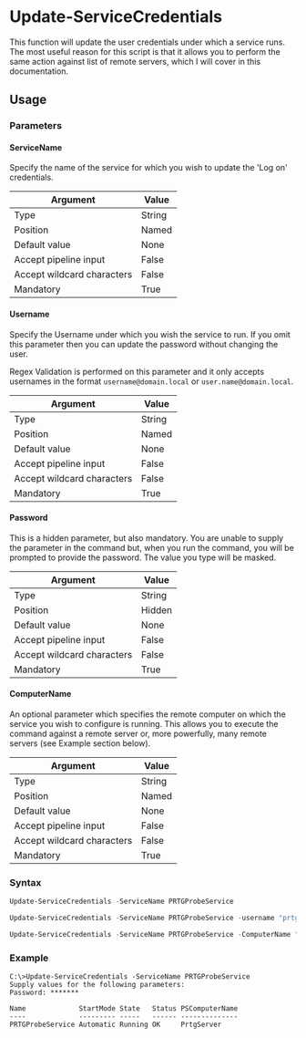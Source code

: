 # Update-ServiceCredentials
This function will update the user credentials under which a service runs.  The most useful reason for this script is that it allows you to perform the same action against list of remote servers, which I will cover in this documentation.

## Usage
### Parameters
#### ServiceName
Specify the name of the service for which you wish to update the 'Log on' credentials.

Argument | Value
--- | ---
Type | String
Position | Named
Default value | None
Accept pipeline input | False
Accept wildcard characters | False
Mandatory | True
#### Username
Specify the Username under which you wish the service to run.  If you omit this parameter then you can update the password without changing the user.

Regex Validation is performed on this parameter and it only accepts usernames in the format `username@domain.local` or `user.name@domain.local`.

Argument | Value
--- | ---
Type | String
Position | Named
Default value | None
Accept pipeline input | False
Accept wildcard characters | False
Mandatory | True
#### Password
This is a hidden parameter, but also mandatory.  You are unable to supply the parameter in the command but, when you run the command, you will be prompted to provide the password.  The value you type will be masked.

Argument | Value
--- | ---
Type | String
Position | Hidden
Default value | None
Accept pipeline input | False
Accept wildcard characters | False
Mandatory | True
#### ComputerName
An optional parameter which specifies the remote computer on which the service you wish to configure is running.  This allows you to execute the command against a remote server or, more powerfully, many remote servers (see Example section below).

Argument | Value
--- | ---
Type | String
Position | Named
Default value | None
Accept pipeline input | False
Accept wildcard characters | False
Mandatory | True
### Syntax
```powershell
Update-ServiceCredentials -ServiceName PRTGProbeService
```
```powershell
Update-ServiceCredentials -ServiceName PRTGProbeService -username "prtg.service@domain.local"
```
```powershell
Update-ServiceCredentials -ServiceName PRTGProbeService -ComputerName "PrtgServer"
```
### Example
```
C:\>Update-ServiceCredentials -ServiceName PRTGProbeService
Supply values for the following parameters:
Password: *******

Name             StartMode State   Status PSComputerName
----             --------- -----   ------ --------------
PRTGProbeService Automatic Running OK     PrtgServer
```